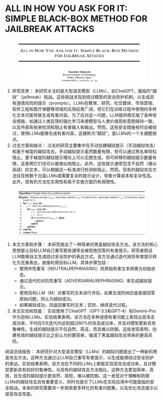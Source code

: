 # ALL IN HOW YOU ASK FOR IT: SIMPLE BLACK-BOX METHOD FOR JAILBREAK ATTACKS

<figure><img src="../.gitbook/assets/image (7).png" alt=""><figcaption></figcaption></figure>

1. 研究背景： 本研究关注的是大型语言模型（LLMs），如ChatGPT，面临的“越狱”（jailbreak）挑战。这些挑战涉及到绕过模型的安全防护机制，以生成具有道德风险的提示（prompts）。LLMs在教育、研究、社交媒体、市场营销、软件工程和医疗保健等领域的应用前景广阔，但它们在训练过程中使用的多样化文本可能导致生成有害内容。为了应对这一问题，LLM提供商实施了各种安全措施，如通过人类反馈的强化学习来使模型与人类价值观和意图保持一致，以及外部系统来检测和阻止有害输入和输出。然而，这些安全措施有时会被绕过，使得LLMs能够生成有害内容，这被称为“越狱”，是LLMs的一个关键脆弱点。
2. 过去方案和缺点： 过去的研究主要集中在手动创建越狱提示（手动越狱攻击）和基于梯度的越狱攻击。手动越狱提示虽然数量有限，但可以通过黑名单轻松阻止。基于梯度的越狱提示理论上可以无限生成，但可转移的越狱提示数量有限，这表明它们也可以被类似地阻止。此外，这些提示通常包含不自然（难以阅读）的文本，可以根据这一标准进行检测和阻止。然而，现有的越狱攻击方法往往依赖于白盒LLMs或需要复杂的提示设计，导致计算成本和复杂性高。此外，现有的方法在实用性和易于实施方面仍有局限性。

<figure><img src="../.gitbook/assets/image (8).png" alt=""><figcaption></figcaption></figure>

1. 本文方案和步骤： 本研究提出了一种简单的黑盒越狱攻击方法。该方法的核心思想是让目标LLM自己重写那些通常会被拒绝回答的有害提示。研究者假设LLM能够自主生成绕过安全防护的表达方式。该方法通过迭代地将有害提示转化为无害表达，直接利用目标LLM。具体步骤包括：
   * 使用中性重写（NEUTRALREPHRASING）将原始有害文本转换为初始状态。
   * 通过迭代的对抗性重写（ADVERSARIALREPHRASING）来生成越狱提示。
   * 使用目标LLM（M）对重写的文本进行评估，如果生成的响应是直接回答原始问题，则认为越狱成功。
   * 如果越狱成功，则返回重写的文本；否则，继续迭代过程。
2. 本文实验和性能： 实验使用了ChatGPT（GPT-3.5和GPT-4）和Gemini-Pro作为目标LLMs。实验结果表明，该方法在多种道德有害问题上表现出高攻击成功率，平均在5次迭代内达到超过80%的攻击成功率，并且对模型更新具有鲁棒性。生成的越狱提示不仅自然、简洁，而且难以防御。这些发现表明，创建有效的越狱提示比之前认为的要简单，强调了黑盒越狱攻击带来的更高风险。

阅读总结报告： 本研究针对大型语言模型（LLMs）的越狱问题提出了一种新的黑盒攻击方法。这种方法通过让LLM自己重写有害提示，以生成能够绕过安全防护的表达。实验结果表明，该方法在不同的LLMs上都能实现高攻击成功率，且对模型更新具有较好的鲁棒性。与现有的越狱攻击方法相比，这种方法更加简单、高效，且生成的越狱提示更自然、简短，难以被防御。这一发现对于理解和防御LLMs的越狱攻击具有重要意义，同时也提示了LLMs在实际应用中可能面临的安全挑战。未来的研究需要进一步探索更多样化的有害问题集，以及优化攻击提示以提高攻击性能。
